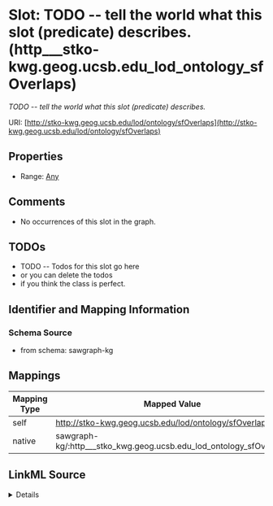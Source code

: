 

# Slot: TODO -- tell the world what this slot (predicate) describes. (http___stko-kwg.geog.ucsb.edu_lod_ontology_sfOverlaps)


_TODO -- tell the world what this slot (predicate) describes._





URI: [http://stko-kwg.geog.ucsb.edu/lod/ontology/sfOverlaps](http://stko-kwg.geog.ucsb.edu/lod/ontology/sfOverlaps)



<!-- no inheritance hierarchy -->








## Properties

* Range: [Any](../classes/Any.md)





## Comments

* No occurrences of this slot in the graph.

## TODOs

* TODO -- Todos for this slot go here
* or you can delete the todos
* if you think the class is perfect.

## Identifier and Mapping Information







### Schema Source


* from schema: sawgraph-kg




## Mappings

| Mapping Type | Mapped Value |
| ---  | ---  |
| self | http://stko-kwg.geog.ucsb.edu/lod/ontology/sfOverlaps |
| native | sawgraph-kg/:http___stko_kwg.geog.ucsb.edu_lod_ontology_sfOverlaps |




## LinkML Source

<details>
```yaml
name: http___stko-kwg.geog.ucsb.edu_lod_ontology_sfOverlaps
description: TODO -- tell the world what this slot (predicate) describes.
title: TODO -- tell the world what this slot (predicate) describes.
todos:
- TODO -- Todos for this slot go here
- or you can delete the todos
- if you think the class is perfect.
comments:
- No occurrences of this slot in the graph.
from_schema: sawgraph-kg
rank: 1000
slot_uri: http://stko-kwg.geog.ucsb.edu/lod/ontology/sfOverlaps
alias: http___stko_kwg.geog.ucsb.edu_lod_ontology_sfOverlaps
subproperty_of: http___stko-kwg.geog.ucsb.edu_lod_ontology_spatialRelation
range: Any

```
</details>